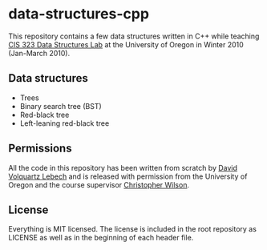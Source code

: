 data-structures-cpp
===================

This repository contains a few data structures written in C++ while teaching
[CIS 323 Data Structures Lab](http://www.cs.uoregon.edu/Classes/10W/cis323/) at
the University of Oregon in Winter 2010 (Jan-March 2010).

Data structures
---------------

* Trees
 * Binary search tree (BST)
 * Red-black tree
 * Left-leaning red-black tree

Permissions
-----------

All the code in this repository has been written from scratch by [David
Volquartz Lebech](https://davidlebech.dk) and is released with permission from
the University of Oregon and the course supervisor [Christopher
Wilson](http://ix.cs.uoregon.edu/~cwilson/).


License
-------

Everything is MIT licensed. The license is included in the root repository as
LICENSE as well as in the beginning of each header file.

